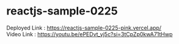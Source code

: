 # reactjs-sample-0225
Deployed Link : https://reactjs-sample-0225-pink.vercel.app/
<br/>
Video Link : https://youtu.be/ePEDvt_yj5c?si=3tCpZp0kwA71tHwp


